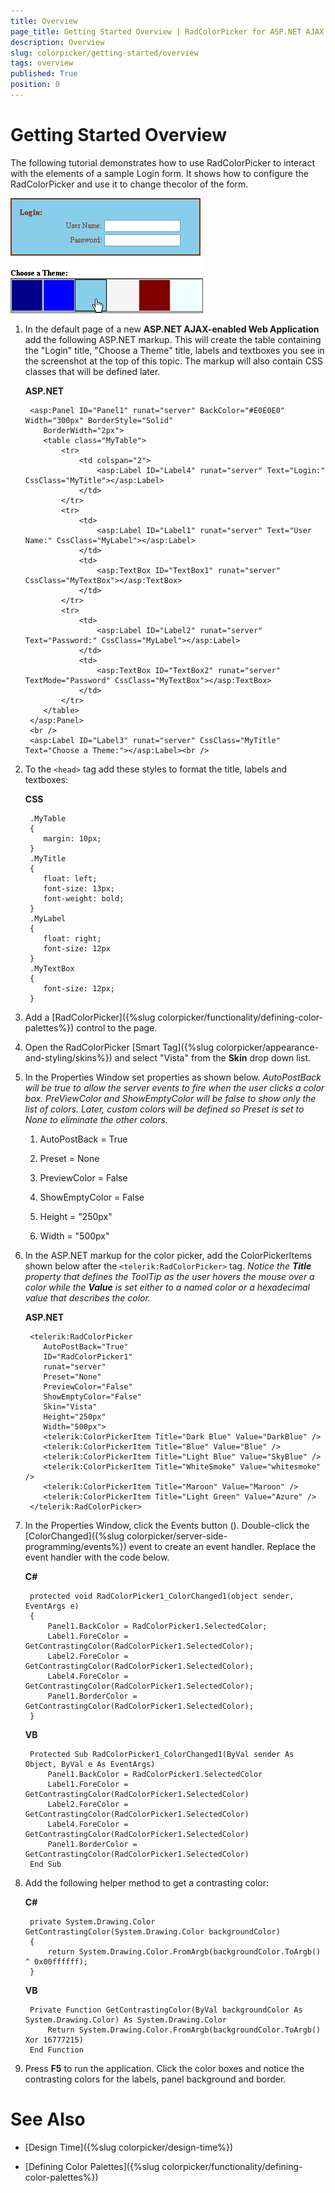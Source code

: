 ```yaml
---
title: Overview
page_title: Getting Started Overview | RadColorPicker for ASP.NET AJAX Documentation
description: Overview
slug: colorpicker/getting-started/overview
tags: overview
published: True
position: 0
---
```


# Getting Started Overview




The following tutorial demonstrates how to use RadColorPicker to interact with the elements of a sample Login form. It shows how to configure the RadColorPicker and use it to change thecolor of the form.
 

![](images/colorpicker-gettingstarted001.png)

1. In the default page of a new **ASP.NET AJAX-enabled Web Application** add the following ASP.NET markup. This will create the table containing the "Login" title, "Choose a Theme" title, labels and textboxes you see in the screenshot at the top of this topic. The markup will also contain CSS classes that will be defined later.

	__ASP.NET__

		<asp:Panel ID="Panel1" runat="server" BackColor="#E0E0E0" Width="300px" BorderStyle="Solid"
		   BorderWidth="2px">
		   <table class="MyTable">
		       <tr>
		           <td colspan="2">
		               <asp:Label ID="Label4" runat="server" Text="Login:" CssClass="MyTitle"></asp:Label>
		           </td>
		       </tr>
		       <tr>
		           <td>
		               <asp:Label ID="Label1" runat="server" Text="User Name:" CssClass="MyLabel"></asp:Label>
		           </td>
		           <td>
		               <asp:TextBox ID="TextBox1" runat="server" CssClass="MyTextBox"></asp:TextBox>
		           </td>
		       </tr>
		       <tr>
		           <td>
		               <asp:Label ID="Label2" runat="server" Text="Password:" CssClass="MyLabel"></asp:Label>
		           </td>
		           <td>
		               <asp:TextBox ID="TextBox2" runat="server" TextMode="Password" CssClass="MyTextBox"></asp:TextBox>
		           </td>
		       </tr>
		   </table>
		</asp:Panel>
		<br />
		<asp:Label ID="Label3" runat="server" CssClass="MyTitle" Text="Choose a Theme:"></asp:Label><br /> 


1. To the `<head>` tag add these styles to format the title, labels and textboxes:

	__CSS__
		
		.MyTable
		{
		   margin: 10px;
		}
		.MyTitle
		{
		   float: left;
		   font-size: 13px;
		   font-weight: bold;
		}
		.MyLabel
		{
		   float: right;
		   font-size: 12px
		}
		.MyTextBox
		{
		   font-size: 12px;
		}




1. Add a [RadColorPicker]({%slug colorpicker/functionality/defining-color-palettes%}) control to the page.

1. Open the RadColorPicker [Smart Tag]({%slug colorpicker/appearance-and-styling/skins%}) and select "Vista" from the **Skin** drop down list.

1. In the Properties Window set properties as shown below. *AutoPostBack will be true to allow the server events to fire when the user clicks a color box. PreViewColor and ShowEmptyColor will be false to show only the list of colors. Later, custom colors will be defined so Preset is set to None to eliminate the other colors.*

	1. AutoPostBack = True
	
	1. Preset = None
	
	1. PreviewColor = False
	
	1. ShowEmptyColor = False
	
	1. Height = "250px"
	
	1. Width = "500px"

1. In the ASP.NET markup for the color picker, add the ColorPickerItems shown below after the `<telerik:RadColorPicker>` tag. *Notice the __Title__ property that defines the ToolTip as the user hovers the mouse over a color while the __Value__ is set either to a named color or a hexadecimal value that describes the color.*

	__ASP.NET__

		<telerik:RadColorPicker
		   AutoPostBack="True"
		   ID="RadColorPicker1"
		   runat="server"
		   Preset="None"
		   PreviewColor="False"
		   ShowEmptyColor="False"
		   Skin="Vista"
		   Height="250px"
		   Width="500px">
		   <telerik:ColorPickerItem Title="Dark Blue" Value="DarkBlue" />
		   <telerik:ColorPickerItem Title="Blue" Value="Blue" />
		   <telerik:ColorPickerItem Title="Light Blue" Value="SkyBlue" />
		   <telerik:ColorPickerItem Title="WhiteSmoke" Value="whitesmoke" />
		   <telerik:ColorPickerItem Title="Maroon" Value="Maroon" />
		   <telerik:ColorPickerItem Title="Light Green" Value="Azure" />
		</telerik:RadColorPicker> 



1. In the Properties Window, click the Events button (). Double-click the [ColorChanged]({%slug colorpicker/server-side-programming/events%}) event to create an event handler. Replace the event handler with the code below.


	__C#__

		protected void RadColorPicker1_ColorChanged1(object sender, EventArgs e)
		{
			Panel1.BackColor = RadColorPicker1.SelectedColor;
			Label1.ForeColor = GetContrastingColor(RadColorPicker1.SelectedColor);
			Label2.ForeColor = GetContrastingColor(RadColorPicker1.SelectedColor);
			Label4.ForeColor = GetContrastingColor(RadColorPicker1.SelectedColor);
			Panel1.BorderColor = GetContrastingColor(RadColorPicker1.SelectedColor);
		} 

	__VB__

		Protected Sub RadColorPicker1_ColorChanged1(ByVal sender As Object, ByVal e As EventArgs)
			Panel1.BackColor = RadColorPicker1.SelectedColor
			Label1.ForeColor = GetContrastingColor(RadColorPicker1.SelectedColor)
			Label2.ForeColor = GetContrastingColor(RadColorPicker1.SelectedColor)
			Label4.ForeColor = GetContrastingColor(RadColorPicker1.SelectedColor)
			Panel1.BorderColor = GetContrastingColor(RadColorPicker1.SelectedColor)
		End Sub



1. Add the following helper method to get a contrasting color:



	__C#__

		private System.Drawing.Color GetContrastingColor(System.Drawing.Color backgroundColor)
		{
			return System.Drawing.Color.FromArgb(backgroundColor.ToArgb() ^ 0x00ffffff);
		} 	

	__VB__

		Private Function GetContrastingColor(ByVal backgroundColor As System.Drawing.Color) As System.Drawing.Color
			Return System.Drawing.Color.FromArgb(backgroundColor.ToArgb() Xor 16777215)
		End Function



1. Press **F5** to run the application. Click the color boxes and notice the contrasting colors for the labels, panel background and border.

# See Also

 * [Design Time]({%slug colorpicker/design-time%})

 * [Defining Color Palettes]({%slug colorpicker/functionality/defining-color-palettes%})
